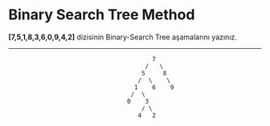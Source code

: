 # Binary Search Tree Method
**[7,5,1,8,3,6,0,9,4,2]** dizisinin Binary-Search Tree aşamalarını yazınız.
***
                                            7
                                          /   \
                                         5     8
                                        /  \    \
                                       1    6    9 
                                      /  \         
                                     0    3  
                                         / \
                                        4   2